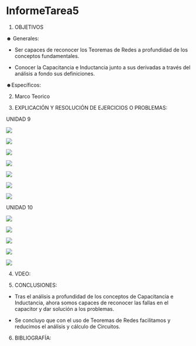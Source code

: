 # InformeTarea5

1. OBJETIVOS

☻ Generales:

* Ser capaces de reconocer los Teoremas de Redes a profundidad de los conceptos fundamentales.

* Conocer la Capacitancia e Inductancia junto a sus derivadas a través del análisis a fondo sus definiciones. 


☻Específicos:


2. Marco Teorico 



3. EXPLICACIÓN Y RESOLUCIÓN DE EJERCICIOS O PROBLEMAS:

UNIDAD 9

![](Img/1,3.PNG)

![](Img/5,7.PNG)

![](Img/9.PNG)

![](Img/11,13.PNG)

![](Img/15,17.PNG)

![](Img/19,21.PNG)

![](Img/25.PNG)


UNIDAD 10

![](Img/2..PNG)

![](Img/4..PNG)

![](Img/6-12..PNG)

![](Img/14..PNG)

![](Img/16..PNG)



4. VDEO:


5. CONCLUSIONES:

* Tras el análisis a profundidad de los conceptos de Capacitancia e Inductancia, ahora somos capaces de reconocer las fallas en el capacitor y dar solución a los problemas.

* Se concluyo que con el uso de Teoremas de Redes facilitamos y reducimos el análisis y cálculo de Circuitos.

6. BIBLIOGRAFÍA:

